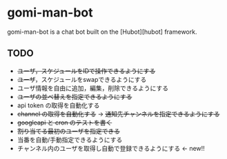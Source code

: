 # gomi-man-bot

gomi-man-bot is a chat bot built on the [Hubot][hubot] framework.

## TODO

- ~~ユーザ，スケジュールをIDで操作できるようにする~~
- ~~ユーザ~~，スケジュールをswapできるようにする
- ユーザ情報を自由に追加，編集，削除できるようにする
- ~~ユーザの並べ替えを指定できるようにする~~
- api token の取得を自動化する
- ~~channel の取得を自動化する~~ -> ~~通知先チャンネルを指定できるようにする~~
- ~~googleapi と cron のテストを書く~~
- ~~割り当てる最初のユーザを指定できる~~
- 当番を自動/手動指定できるようにする
- チャンネル内のユーザを取得し自動で登録できるようにする <- new!!
